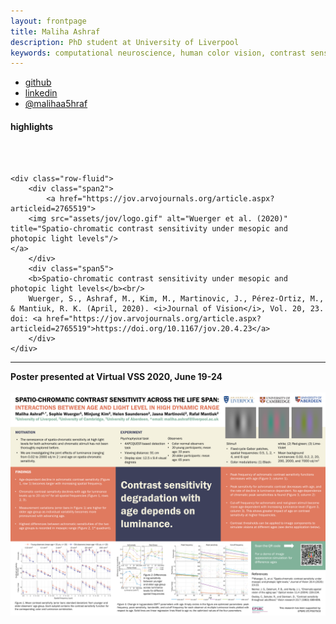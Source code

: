 ```yaml
---
layout: frontpage
title: Maliha Ashraf
description: PhD student at University of Liverpool
keywords: computational neuroscience, human color vision, contrast sensitivity
---
```


<div class="navbar">
  <div class="navbar-inner">
      <ul class="nav">  
          <li><a href="https://github.com/MalihaAshraf">github</a></li>
		  <li><a href="https://www.linkedin.com/in/malihaashraf/">linkedin</a></li>
		  <li><a href="https://twitter.com/MalihaA5hraf">@malihaa5hraf</a></li>
      </ul>
  </div>
</div>

<div class="container">
	<h4><a name="contact"></a>highlights</h4>
	<br /> <br />
</div>

<div class="container">
<!--<h4><a name="contact"></a>Recent Publication</h4>-->

    <div class="row-fluid">
        <div class="span2">
            <a href="https://jov.arvojournals.org/article.aspx?articleid=2765519">
        <img src="assets/jov/logo.gif" alt="Wuerger et al. (2020)" title="Spatio-chromatic contrast sensitivity under mesopic and photopic light levels"/>
    </a>
        </div>
        <div class="span5">
        <b>Spatio-chromatic contrast sensitivity under mesopic and photopic light levels</b><br/>
		Wuerger, S., Ashraf, M., Kim, M., Martinovic, J., Pérez-Ortiz, M., & Mantiuk, R. K. (April, 2020). <i>Journal of Vision</i>, Vol. 20, 23. doi: <a href="https://jov.arvojournals.org/article.aspx?articleid=2765519">https://doi.org/10.1167/jov.20.4.23</a>
        </div>
    </div>
</div>

<hr />

<div class="container">
<!--<h4><a name="contact"></a>Recent Conference Poster</h4>-->
	<b>Poster presented at Virtual VSS 2020, June 19-24</b><br/><br/>
	<div class="row-fluid">
		<div class = "span1">
		</div>
		<div class="span5">
			<a href = "assets/cic2020/vss2020_poster.pdf" target = "_blank">
				<img src="assets/cic2020/vss_poster.png"/>
			</a>
		</div>
	</div>
</div>
